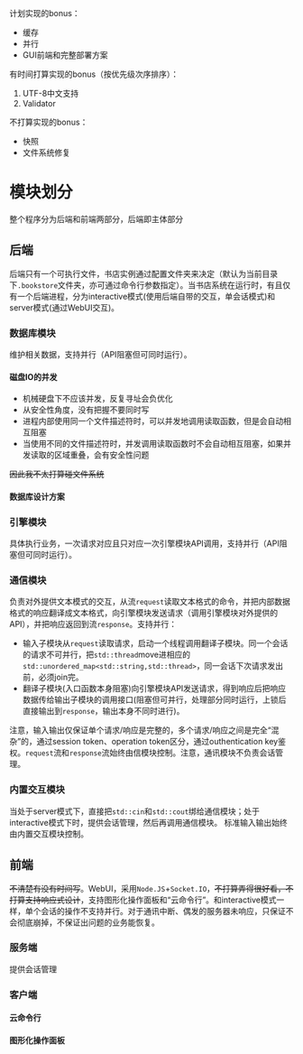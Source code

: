 计划实现的bonus：
- 缓存
- 并行
- GUI前端和完整部署方案

有时间打算实现的bonus（按优先级次序排序）：
1. UTF-8中文支持
2. Validator

不打算实现的bonus：
- 快照
- 文件系统修复

# 模块划分
整个程序分为后端和前端两部分，后端即主体部分
## 后端
后端只有一个可执行文件，书店实例通过配置文件夹来决定（默认为当前目录下`.bookstore`文件夹，亦可通过命令行参数指定）。当书店系统在运行时，有且仅有一个后端进程，分为interactive模式(使用后端自带的交互，单会话模式)和server模式(通过WebUI交互)。
### 数据库模块
维护相关数据，支持并行（API阻塞但可同时运行）。
#### 磁盘IO的并发
- 机械硬盘下不应该并发，反复寻址会负优化
- 从安全性角度，没有把握不要同时写
- 进程内部使用同一个文件描述符时，可以并发地调用读取函数，但是会自动相互阻塞
- 当使用不同的文件描述符时，并发调用读取函数时不会自动相互阻塞，如果并发读取的区域重叠，会有安全性问题

~~因此我不太打算碰文件系统~~

#### 数据库设计方案

### 引擎模块
具体执行业务，一次请求对应且只对应一次引擎模块API调用，支持并行（API阻塞但可同时运行）。

### 通信模块
负责对外提供文本模式的交互，从流`request`读取文本格式的命令，并把内部数据格式的响应翻译成文本格式，向引擎模块发送请求（调用引擎模块对外提供的API），并把响应返回到流`response`。支持并行：
- 输入子模块从`request`读取请求，启动一个线程调用翻译子模块。同一个会话的请求不可并行，把`std::thread`move进相应的`std::unordered_map<std::string,std::thread>`，同一会话下次请求发出前，必须join完。
- 翻译子模块(入口函数本身阻塞)向引擎模块API发送请求，得到响应后把响应数据传给输出子模块的调用接口(阻塞但可并行，处理部分同时运行，上锁后直接输出到`response`，输出本身不同时进行)。

注意，输入输出仅保证单个请求/响应是完整的，多个请求/响应之间是完全“混杂”的，通过session token、operation token区分，通过outhentication key鉴权。`request`流和`response`流始终由信模块控制。注意，通讯模块不负责会话管理。

### 内置交互模块
当处于server模式下，直接把`std::cin`和`std::cout`绑给通信模块；处于interactive模式下时，提供会话管理，然后再调用通信模块。
标准输入输出始终由内置交互模块控制。

## 前端
~~不清楚有没有时间写~~。WebUI，采用`Node.JS`+`Socket.IO`，~~不打算弄得很好看，不打算支持响应式设计~~，支持图形化操作面板和“云命令行”。和interactive模式一样，单个会话的操作不支持并行。对于通讯中断、偶发的服务器未响应，只保证不会彻底崩掉，不保证出问题的业务能恢复。
### 服务端
提供会话管理
### 客户端
#### 云命令行
#### 图形化操作面板